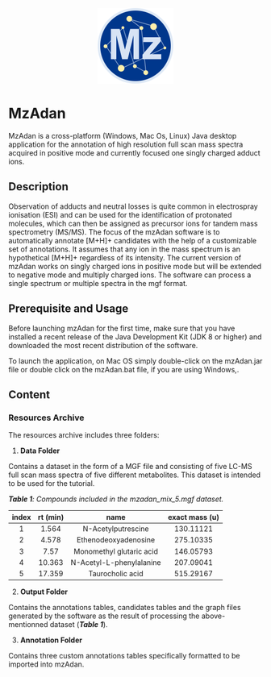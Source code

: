 <p align="center"><img src="https://raw.githubusercontent.com/sib-pig/mzAdan/master/mzadan_logo.png" width="150"></p>

# MzAdan

MzAdan is a cross-platform (Windows, Mac Os, Linux) Java desktop application for the annotation of high resolution full scan mass spectra acquired in positive mode and currently focused one singly charged adduct ions. 

## Description 

Observation of adducts and neutral losses is quite common in electrospray ionisation (ESI) and can be used for the identification of protonated molecules, which can then be assigned as precursor ions for tandem mass spectrometry (MS/MS). The focus of the mzAdan software is to automatically annotate [M+H]+ candidates with the help of a customizable set of annotations. It assumes that any ion in the mass spectrum is an hypothetical [M+H]+ regardless of its intensity. The current version of mzAdan works on singly charged ions in positive mode but will be extended to negative mode and multiply charged ions. The software can process a single spectrum or multiple spectra in the mgf format. 

## Prerequisite and Usage

Before launching mzAdan for the first time, make sure that you have installed a recent release of the Java Development Kit (JDK 8 or higher) and downloaded the most recent distribution of the software.

To launch the application, on Mac OS simply double-click on the mzAdan.jar file or double click on the mzAdan.bat file, if you are using Windows,.

## Content 

### Resources Archive

The resources archive includes three folders:

1. **Data Folder**

Contains a dataset in the form of a MGF file and consisting of five LC-MS full scan mass spectra of five different metabolites. This dataset is intended to be used for the tutorial.

***Table 1**: Compounds included in the mzadan_mix_5.mgf dataset.*

| index	| rt (min) |            name          | exact mass (u)| 
|:-----:|:--------:|:------------------------:|:-------------:|			
|   1	  |   1.564	 |    N-Acetylputrescine  	|   130.11121   | 
|   2	  |   4.578  |   Ethenodeoxyadenosine  	|   275.10335   | 
|   3  	|   7.57	 | Monomethyl glutaric acid	|   146.05793   | 
|   4	  |  10.363  | N-Acetyl-L-phenylalanine	|   207.09041   | 
|   5  	|  17.359	 |     Taurocholic acid	    |   515.29167   |

2. **Output Folder**

Contains the annotations tables, candidates tables and the graph files generated by the software as the result of processing the above-mentionned dataset (***Table 1***).

3. **Annotation Folder**

Contains three custom annotations tables specifically formatted to be imported into mzAdan.
